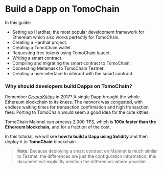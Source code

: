 # Build a Dapp on TomoChain

In this guide:

* Setting up Hardhat, the most popular development framework for Ethereum which also works perfectly for TomoChain.
* Creating a Hardhat project.
* Creating a TomoChain wallet.
* Requesting free tokens using TomoChain faucet.
* Writing a smart contract.
* Compiling and migrating the smart contract to TomoChain.
* Connecting Metamask to TomoChain Testnet.
* Creating a user interface to interact with the smart contract.

### Why should developers build Dapps on TomoChain? <a href="#8c4b" id="8c4b"></a>

Remember [_CryptoKitties_](https://www.cryptokitties.co/) in 2017? A single Dapp brought the whole Ethereum blockchain to its knees. The network was congested, with endless waiting times for transaction confirmation and high transaction fees. Porting to TomoChain would seem a good idea for the cute kitties.

TomoChain Mainnet can process 2,000 TPS, which is **100x faster than the Ethereum blockchain,** and for a fraction of the cost.

In this tutorial, we will see **how to build a Dapp using Solidity** and then deploy it to **TomoChain** blockchain.

> **Note:** Because deploying a smart contract on Mainnet is much similar to Testnet, the differences are just the configuration information, this document will explicitly mention the differences where possible.
